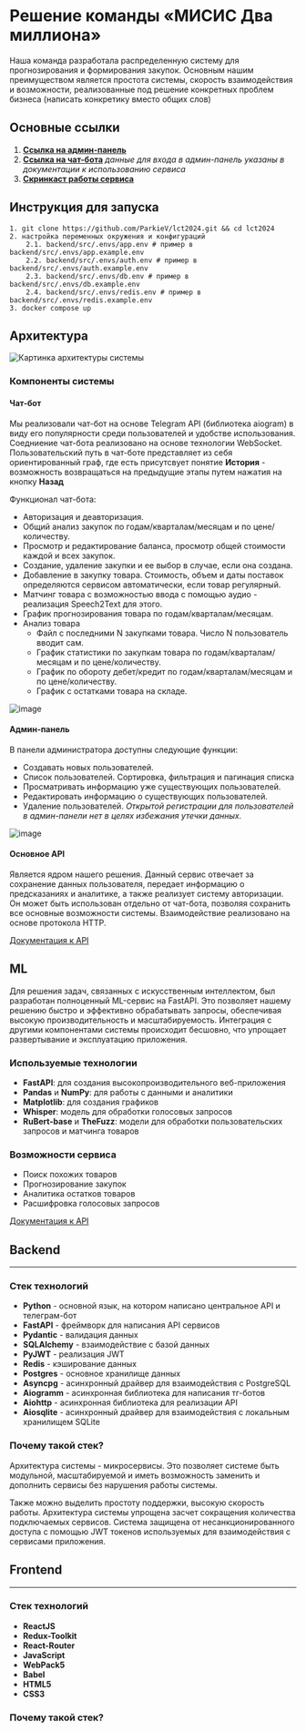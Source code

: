 
# Решение команды «МИСИС Два миллиона»

Наша команда разработала распределенную систему для прогнозирования и формирования закупок. Основным нашим преимуществом является простота системы, скорость взаимодействия и возможности, реализованные под решение конкретных проблем бизнеса (написать конкретику вместо общих слов)

## Основные ссылки

1. [**Ссылка на админ-панель**](https://purchasing-assistant.itatmisis.ru/#)
2. [**Ссылка на чат-бота**](https://t.me/Purchasing_Assistant_bot)
*данные для входа в админ-панель указаны в документации к использованию сервиса*
3. [**Скринкаст работы сервиса**](#)

## Инструкция для запуска
```
1. git clone https://github.com/ParkieV/lct2024.git && cd lct2024
2. настройка переменных окружения и конфигураций
    2.1. backend/src/.envs/app.env # пример в backend/src/.envs/app.example.env
    2.2. backend/src/.envs/auth.env # пример в backend/src/.envs/auth.example.env
    2.3. backend/src/.envs/db.env # пример в backend/src/.envs/db.example.env
    2.4. backend/src/.envs/redis.env # пример в backend/src/.envs/redis.example.env
3. docker compose up
```

## Архитектура

![Картинка архитектуры системы]()

### Компоненты системы

#### Чат-бот

Мы реализовали чат-бот на основе Telegram API (библиотека aiogram) в виду его популярности среди пользователей и удобстве использования. Соедниение чат-бота реализовано на основе технологии WebSocket.
Пользовательский путь в чат-боте представляет из себя ориентированный граф, где есть присутсвует понятие **История** - возможность возвращаться на предыдущие этапы путем нажатия на кнопку **Назад**

Функционал чат-бота:
- Авторизация и деавторизация.
- Общий анализ закупок по годам/кварталам/месяцам и по цене/количеству.
- Просмотр и редактирование баланса, просмотр общей стоимости каждой и всех закупок.
- Создание, удаление закупки и ее выбор в случае, если она создана.
- Добавление в закупку товара. Стоимость, объем и даты поставок определяются сервисом автоматически, если товар регулярный.
- Матчинг товара с возможностью ввода с помощью аудио - реализация Speech2Text для этого. 
- График прогнозирования товара по годам/кварталам/месяцам.
- Анализ товара
  - Файл с последними N закупками товара. Число N пользователь вводит сам.
  - График статистики по закупкам товара по годам/кварталам/месяцам и по цене/количеству.
  - График по обороту дебет/кредит по годам/кварталам/месяцам и по цене/количеству.
  - График с остатками товара на складе.


![image](https://github.com/ParkieV/lct2024/assets/61056244/9dfa46ee-8aea-4e10-aad0-9fa50a4ef8c0)


#### Админ-панель

В панели администратора доступны следующие функции:
- Создавать новых пользователей.
- Список пользователей. Сортировка, фильтрация и пагинация списка
- Просматривать информацию уже существующих пользователей.
- Редактировать информацию о существующих пользователей.
- Удаление пользователей.
*Открытой регистрации для пользователей в админ-панели нет в целях избежания утечки данных.*

![image](https://github.com/ParkieV/lct2024/assets/61056244/c3997991-a417-4045-b095-a470d86f10be)


#### Основное API

Является ядром нашего решения. Данный сервис отвечает за сохранение данных пользователя, передает информацию о предсказаниях и аналитике, а также реализует систему авторизации. Он может быть использован отдельно от чат-бота, позволяя сохранить все основные возможности системы. Взаимодействие реализовано на основе протокола HTTP.

[Документация к API](https://purchasing-assistant.itatmisis.ru/api/docs)


## ML

Для решения задач, связанных с искусственным интеллектом, был разработан полноценный ML-сервис на FastAPI. Это позволяет нашему решению быстро и эффективно обрабатывать запросы, обеспечивая высокую производительность и масштабируемость. Интеграция с другими компонентами системы происходит бесшовно, что упрощает развертывание и эксплуатацию приложения.


### Используемые технологии

* **FastAPI**: для создания высокопроизводительного веб-приложения
* **Pandas** и **NumPy**: для работы с данными и аналитики
* **Matplotlib**: для создания графиков
* **Whisper**: модель для обработки голосовых запросов
* **RuBert-base** и **TheFuzz**: модели для обработки пользовательских запросов и матчинга товаров 

### Возможности сервиса

* Поиск похожих товаров
* Прогнозирование закупок
* Аналитика остатков товаров
* Расшифровка голосовых запросов


[Документация к API](https://purchasing-assistant.itatmisis.ru/api_ml/docs)

## Backend
---
### Стек технологий
* **Python** - основной язык, на котором написано центральное API и телеграм-бот
* **FastAPI** - фреймворк для написания API сервисов
* **Pydantic** - валидация данных
* **SQLAlchemy** - взаимодействие с базой данных
* **PyJWT** - реализация JWT
* **Redis** - кэширование данных
* **Postgres** - основное хранилище данных
* **Asyncpg** - асинхронный драйвер для взаимодействия с PostgreSQL
* **Aiogramm** - асинхронная библиотека для написания тг-ботов
* **Aiohttp** - асинхронная библиотека для реализации API
* **Aiosqlite** - асинхронный драйвер для взаимодействия с локальным хранилищем SQLite
### Почему такой стек?
Архитектура системы - микросервисы. Это позволяет системе быть модульной, масштабируемой и иметь возможность заменить и дополнить сервисы без нарушения работы системы.

Также можно выделить простоту поддержки, высокую скорость работы. Архитектура системы упрощена засчет сокращения количества подключаемых сервисов. Система защищена от несанкционированного доступа с помощью JWT токенов используемых для взаимодействия с сервисами приложения.

## Frontend
---
### Стек технологий
* **ReactJS**
* **Redux-Toolkit**
* **React-Router**
* **JavaScript**
* **WebPack5**
* **Babel**
* **HTML5**
* **CSS3**
### Почему такой стек?

